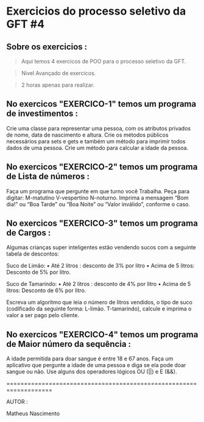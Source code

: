 # Exercicios do processo seletivo da GFT #4

## Sobre os exercicios :

>Aqui temos 4 exercicos de POO para o processo seletivo da GFT.

>Nivel Avançado de exercicos.

>2 horas apenas para realizar.

## No exercicos "EXERCICO-1" temos um programa de investimentos :


Crie uma classe para representar uma pessoa, com os atributos privados
de nome, data de nascimento e altura. Crie os métodos públicos
necessários para sets e gets e também um método para imprimir todos
dados de uma pessoa. Crie um método para calcular a idade da pessoa.


## No exercicos "EXERCICO-2" temos um programa de Lista de números :


Faça um programa que pergunte em que turno você Trabalha.
Peça para digitar:
M-matutino
V-vespertino
N-noturno.
Imprima a mensagem “Bom dia!” ou “Boa Tarde” ou “Boa Noite” ou “Valor
inválido”, conforme o caso. 


## No exercicos "EXERCICO-3" temos um programa de Cargos :

Algumas crianças super inteligentes estão vendendo sucos com a seguinte
tabela de descontos: 

Suco de Limão:
• Até 2 litros : desconto de 3% por litro
• Acima de 5 litros: Desconto de 5% por litro.

Suco de Tamarindo:
• Até 2 litros : desconto de 4% por litro
• Acima de 5 litros: Desconto de 6% por litro.

Escreva um algoritmo que leia o número de litros vendidos, o tipo de suco
(codificado da seguinte forma: L-limão. T-tamarindo), calcule e imprima o
valor a ser pago pelo cliente.


## No exercicos "EXERCICO-4" temos um programa de Maior número da sequência :

A idade permitida para doar sangue é entre 18 e 67 anos. Faça um
aplicativo que pergunte a idade de uma pessoa e diga se ela pode doar
sangue ou não. Use alguns dos operadores lógicos OU (||) e E (&&).


===================================================================


AUTOR :


   Matheus Nascimento
